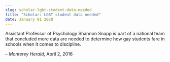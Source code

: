 ```yaml
---
slug: scholar-lgbt-student-data-needed
title: "Scholar: LGBT student data needed"
date: January 01 2020
---
```


 
<p>
  Assistant Professor of Psychology Shannon Snapp is part of a national team
  that concluded more data are needed to determine how gay students fare in
  schools when it comes to discipline.
</p>
<p>– <em>Monterey Herald</em>, April 2, 2016</p>
 
